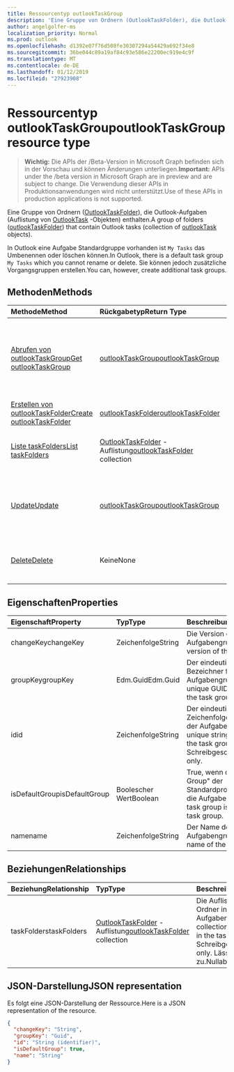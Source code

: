 ```yaml
---
title: Ressourcentyp outlookTaskGroup
description: 'Eine Gruppe von Ordnern (OutlookTaskFolder), die Outlook-Aufgaben (Auflistung von OutlookTask-Objekten) enthalten. '
author: angelgolfer-ms
localization_priority: Normal
ms.prod: outlook
ms.openlocfilehash: d1392e07f76d508fe30307294a54429a692f34e8
ms.sourcegitcommit: 36be044c89a19af84c93e586e22200ec919e4c9f
ms.translationtype: MT
ms.contentlocale: de-DE
ms.lasthandoff: 01/12/2019
ms.locfileid: "27923908"
---
```

# <a name="outlooktaskgroup-resource-type"></a><span data-ttu-id="95c4d-103">Ressourcentyp outlookTaskGroup</span><span class="sxs-lookup"><span data-stu-id="95c4d-103">outlookTaskGroup resource type</span></span>

> <span data-ttu-id="95c4d-104">**Wichtig:** Die APIs der /Beta-Version in Microsoft Graph befinden sich in der Vorschau und können Änderungen unterliegen.</span><span class="sxs-lookup"><span data-stu-id="95c4d-104">**Important:** APIs under the /beta version in Microsoft Graph are in preview and are subject to change.</span></span> <span data-ttu-id="95c4d-105">Die Verwendung dieser APIs in Produktionsanwendungen wird nicht unterstützt.</span><span class="sxs-lookup"><span data-stu-id="95c4d-105">Use of these APIs in production applications is not supported.</span></span>

<span data-ttu-id="95c4d-106">Eine Gruppe von Ordnern ([OutlookTaskFolder](outlooktaskfolder.md)), die Outlook-Aufgaben (Auflistung von [OutlookTask](outlooktask.md) -Objekten) enthalten.</span><span class="sxs-lookup"><span data-stu-id="95c4d-106">A group of folders ([outlookTaskFolder](outlooktaskfolder.md)) that contain Outlook tasks (collection of [outlookTask](outlooktask.md) objects).</span></span> 

<span data-ttu-id="95c4d-107">In Outlook eine Aufgabe Standardgruppe vorhanden ist `My Tasks` das Umbenennen oder löschen können.</span><span class="sxs-lookup"><span data-stu-id="95c4d-107">In Outlook, there is a default task group `My Tasks` which you cannot rename or delete.</span></span> <span data-ttu-id="95c4d-108">Sie können jedoch zusätzliche Vorgangsgruppen erstellen.</span><span class="sxs-lookup"><span data-stu-id="95c4d-108">You can, however, create additional task groups.</span></span> 


## <a name="methods"></a><span data-ttu-id="95c4d-109">Methoden</span><span class="sxs-lookup"><span data-stu-id="95c4d-109">Methods</span></span>

| <span data-ttu-id="95c4d-110">Methode</span><span class="sxs-lookup"><span data-stu-id="95c4d-110">Method</span></span>           | <span data-ttu-id="95c4d-111">Rückgabetyp</span><span class="sxs-lookup"><span data-stu-id="95c4d-111">Return Type</span></span>    |<span data-ttu-id="95c4d-112">Beschreibung</span><span class="sxs-lookup"><span data-stu-id="95c4d-112">Description</span></span>|
|:---------------|:--------|:----------|
|[<span data-ttu-id="95c4d-113">Abrufen von outlookTaskGroup</span><span class="sxs-lookup"><span data-stu-id="95c4d-113">Get outlookTaskGroup</span></span>](../api/outlooktaskgroup-get.md) | [<span data-ttu-id="95c4d-114">outlookTaskGroup</span><span class="sxs-lookup"><span data-stu-id="95c4d-114">outlookTaskGroup</span></span>](outlooktaskgroup.md) |<span data-ttu-id="95c4d-115">Rufen Sie die Eigenschaften und Beziehungen zwischen der angegebenen Gruppe der Outlook-Aufgabe.</span><span class="sxs-lookup"><span data-stu-id="95c4d-115">Get the properties and relationships of the specified Outlook task group.</span></span>|
|[<span data-ttu-id="95c4d-116">Erstellen von outlookTaskFolder</span><span class="sxs-lookup"><span data-stu-id="95c4d-116">Create outlookTaskFolder</span></span>](../api/outlooktaskgroup-post-taskfolders.md) |[<span data-ttu-id="95c4d-117">outlookTaskFolder</span><span class="sxs-lookup"><span data-stu-id="95c4d-117">outlookTaskFolder</span></span>](outlooktaskfolder.md)| <span data-ttu-id="95c4d-118">Erstellen eines Outlook-Aufgabenordners.</span><span class="sxs-lookup"><span data-stu-id="95c4d-118">Create an Outlook task folder.</span></span>|
|[<span data-ttu-id="95c4d-119">Liste taskFolders</span><span class="sxs-lookup"><span data-stu-id="95c4d-119">List taskFolders</span></span>](../api/outlooktaskgroup-list-taskfolders.md) |<span data-ttu-id="95c4d-120">[OutlookTaskFolder](outlooktaskfolder.md) -Auflistung</span><span class="sxs-lookup"><span data-stu-id="95c4d-120">[outlookTaskFolder](outlooktaskfolder.md) collection</span></span>| <span data-ttu-id="95c4d-121">Rufen Sie eine Auflistung von Outlook Aufgabenordner.</span><span class="sxs-lookup"><span data-stu-id="95c4d-121">Get a collection of Outlook task folders.</span></span>|
|[<span data-ttu-id="95c4d-122">Update</span><span class="sxs-lookup"><span data-stu-id="95c4d-122">Update</span></span>](../api/outlooktaskgroup-update.md) | [<span data-ttu-id="95c4d-123">outlookTaskGroup</span><span class="sxs-lookup"><span data-stu-id="95c4d-123">outlookTaskGroup</span></span>](outlooktaskgroup.md)  |<span data-ttu-id="95c4d-124">Aktualisieren Sie die schreibbaren Eigenschaften einer Outlook-Aufgabe-Gruppe.</span><span class="sxs-lookup"><span data-stu-id="95c4d-124">Update the writable properties of an Outlook task group.</span></span> |
|[<span data-ttu-id="95c4d-125">Delete</span><span class="sxs-lookup"><span data-stu-id="95c4d-125">Delete</span></span>](../api/outlooktaskgroup-delete.md) | <span data-ttu-id="95c4d-126">Keine</span><span class="sxs-lookup"><span data-stu-id="95c4d-126">None</span></span> |<span data-ttu-id="95c4d-127">Löschen der angegebenen Gruppe der Outlook-Aufgabe.</span><span class="sxs-lookup"><span data-stu-id="95c4d-127">Delete the specified Outlook task group.</span></span> |

## <a name="properties"></a><span data-ttu-id="95c4d-128">Eigenschaften</span><span class="sxs-lookup"><span data-stu-id="95c4d-128">Properties</span></span>
| <span data-ttu-id="95c4d-129">Eigenschaft</span><span class="sxs-lookup"><span data-stu-id="95c4d-129">Property</span></span>     | <span data-ttu-id="95c4d-130">Typ</span><span class="sxs-lookup"><span data-stu-id="95c4d-130">Type</span></span>   |<span data-ttu-id="95c4d-131">Beschreibung</span><span class="sxs-lookup"><span data-stu-id="95c4d-131">Description</span></span>|
|:---------------|:--------|:----------|
|<span data-ttu-id="95c4d-132">changeKey</span><span class="sxs-lookup"><span data-stu-id="95c4d-132">changeKey</span></span>|<span data-ttu-id="95c4d-133">Zeichenfolge</span><span class="sxs-lookup"><span data-stu-id="95c4d-133">String</span></span>|<span data-ttu-id="95c4d-134">Die Version der Aufgabengruppe.</span><span class="sxs-lookup"><span data-stu-id="95c4d-134">The version of the task group.</span></span>|
|<span data-ttu-id="95c4d-135">groupKey</span><span class="sxs-lookup"><span data-stu-id="95c4d-135">groupKey</span></span>|<span data-ttu-id="95c4d-136">Edm.Guid</span><span class="sxs-lookup"><span data-stu-id="95c4d-136">Edm.Guid</span></span>|<span data-ttu-id="95c4d-137">Der eindeutige GUID-Bezeichner für die Aufgabengruppe.</span><span class="sxs-lookup"><span data-stu-id="95c4d-137">The unique GUID identifier for the task group.</span></span>|
|<span data-ttu-id="95c4d-138">id</span><span class="sxs-lookup"><span data-stu-id="95c4d-138">id</span></span>|<span data-ttu-id="95c4d-139">Zeichenfolge</span><span class="sxs-lookup"><span data-stu-id="95c4d-139">String</span></span>|<span data-ttu-id="95c4d-140">Der eindeutige Zeichenfolgenbezeichner der Aufgabengruppe.</span><span class="sxs-lookup"><span data-stu-id="95c4d-140">The unique string identifier of the task group.</span></span> <span data-ttu-id="95c4d-141">Schreibgeschützt.</span><span class="sxs-lookup"><span data-stu-id="95c4d-141">Read-only.</span></span>|
|<span data-ttu-id="95c4d-142">isDefaultGroup</span><span class="sxs-lookup"><span data-stu-id="95c4d-142">isDefaultGroup</span></span>|<span data-ttu-id="95c4d-143">Boolescher Wert</span><span class="sxs-lookup"><span data-stu-id="95c4d-143">Boolean</span></span>|<span data-ttu-id="95c4d-144">True, wenn die "Task Group" der Standardproxygruppe für die Aufgabe ist.</span><span class="sxs-lookup"><span data-stu-id="95c4d-144">True if the task group is the default task group.</span></span>|
|<span data-ttu-id="95c4d-145">name</span><span class="sxs-lookup"><span data-stu-id="95c4d-145">name</span></span>|<span data-ttu-id="95c4d-146">Zeichenfolge</span><span class="sxs-lookup"><span data-stu-id="95c4d-146">String</span></span>|<span data-ttu-id="95c4d-147">Der Name der Aufgabengruppe.</span><span class="sxs-lookup"><span data-stu-id="95c4d-147">The name of the task group.</span></span>|

## <a name="relationships"></a><span data-ttu-id="95c4d-148">Beziehungen</span><span class="sxs-lookup"><span data-stu-id="95c4d-148">Relationships</span></span>
| <span data-ttu-id="95c4d-149">Beziehung</span><span class="sxs-lookup"><span data-stu-id="95c4d-149">Relationship</span></span> | <span data-ttu-id="95c4d-150">Typ</span><span class="sxs-lookup"><span data-stu-id="95c4d-150">Type</span></span>   |<span data-ttu-id="95c4d-151">Beschreibung</span><span class="sxs-lookup"><span data-stu-id="95c4d-151">Description</span></span>|
|:---------------|:--------|:----------|
|<span data-ttu-id="95c4d-152">taskFolders</span><span class="sxs-lookup"><span data-stu-id="95c4d-152">taskFolders</span></span>|<span data-ttu-id="95c4d-153">[OutlookTaskFolder](outlooktaskfolder.md) -Auflistung</span><span class="sxs-lookup"><span data-stu-id="95c4d-153">[outlookTaskFolder](outlooktaskfolder.md) collection</span></span>| <span data-ttu-id="95c4d-154">Die Auflistung von Task-Ordner in der Aufgabengruppe.</span><span class="sxs-lookup"><span data-stu-id="95c4d-154">The collection of task folders in the task group.</span></span> <span data-ttu-id="95c4d-155">Schreibgeschützt.</span><span class="sxs-lookup"><span data-stu-id="95c4d-155">Read-only.</span></span> <span data-ttu-id="95c4d-156">Lässt Nullwerte zu.</span><span class="sxs-lookup"><span data-stu-id="95c4d-156">Nullable.</span></span>|

## <a name="json-representation"></a><span data-ttu-id="95c4d-157">JSON-Darstellung</span><span class="sxs-lookup"><span data-stu-id="95c4d-157">JSON representation</span></span>
<span data-ttu-id="95c4d-158">Es folgt eine JSON-Darstellung der Ressource.</span><span class="sxs-lookup"><span data-stu-id="95c4d-158">Here is a JSON representation of the resource.</span></span>

<!-- {
  "blockType": "resource",
  "optionalProperties": [

  ],
  "@odata.type": "microsoft.graph.outlookTaskGroup"
}-->

```json
{
  "changeKey": "String",
  "groupKey": "Guid",
  "id": "String (identifier)",
  "isDefaultGroup": true,
  "name": "String"
}

```

<!-- uuid: 8fcb5dbc-d5aa-4681-8e31-b001d5168d79
2015-10-25 14:57:30 UTC -->
<!-- {
  "type": "#page.annotation",
  "description": "outlookTaskGroup resource",
  "keywords": "",
  "section": "documentation",
  "tocPath": ""
}-->
